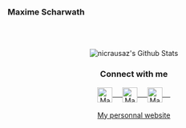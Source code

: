 ### Maxime Scharwath
<br>
<br>

<p align="center">
<img align="center" src="https://github-readme-stats.vercel.app/api?username=maxscharwath&&show_icons=true&theme=dark" alt="nicrausaz's Github Stats">
</p>  

<div align="center">
  <h3 align="center">Connect with me</h3>
<p align="center">
 <a href="https://linkedin.com/in/MaximeScharwath" target="blank">
  <img align="center" alt="Maxime Scharwath's LinkedIn" width="30px" src="https://www.vectorlogo.zone/logos/linkedin/linkedin-icon.svg" /> &nbsp; &nbsp;
 </a>
 <a href="https://www.instagram.com/maxscharwath/" target="blank">
  <img align="center" alt="Maxime Scharwath's Instagram" width="30px" src="https://www.vectorlogo.zone/logos/instagram/instagram-icon.svg" /> &nbsp; &nbsp;
 </a>
 <a href="https://twitter.com/maximescharwath" target="blank">
  <img align="center" alt="Maxime Scharwath's Twitter" width="30px" src="https://www.vectorlogo.zone/logos/twitter/twitter-icon.svg" /> &nbsp; &nbsp;
 </a>
  
  <br/>
  <br/>
  <a href="https://maxime.scharwath.ch"> My personnal website<br/>
</p>
